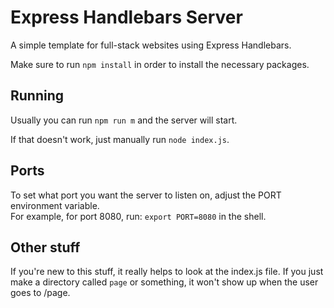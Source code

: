 # Express Handlebars Server
A simple template for full-stack websites using Express Handlebars.

Make sure to run `npm install` in order to install the necessary packages.

## Running
Usually you can run `npm run m` and the server will start.

If that doesn't work, just manually run `node index.js`.

## Ports
To set what port you want the server to listen on, adjust the PORT environment variable.<br />
For example, for port 8080, run: `export PORT=8080` in the shell.

## Other stuff
If you're new to this stuff, it really helps to look at the index.js file. If you just make a directory called `page` or something, it won't show up when the user goes to /page.
